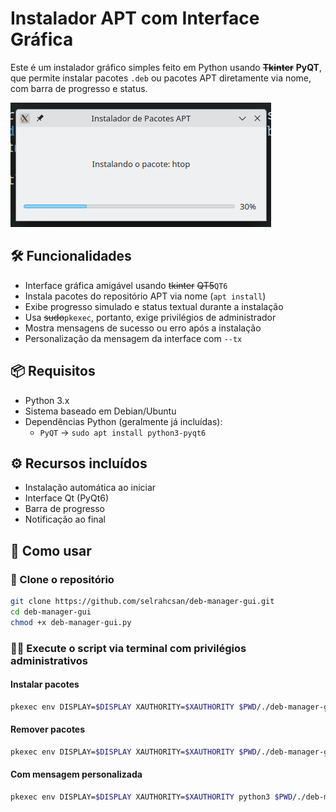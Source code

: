 # Instalador APT com Interface Gráfica

Este é um instalador gráfico simples feito em Python usando ~~**Tkinter**~~ **PyQT**, que permite instalar pacotes `.deb` ou pacotes APT diretamente via nome, com barra de progresso e status.

![screenshot](imgs/02.png) <!-- você pode colocar um link para um print da interface aqui -->

## 🛠️ Funcionalidades

- Interface gráfica amigável usando ~~tkinter~~ ~~QT5~~`QT6`
- Instala pacotes do repositório APT via nome (`apt install`)
- Exibe progresso simulado e status textual durante a instalação
- Usa ~~sudo~~`pkexec`, portanto, exige privilégios de administrador
- Mostra mensagens de sucesso ou erro após a instalação
- Personalização da mensagem da interface com `--tx`
  
## 📦 Requisitos

- Python 3.x
- Sistema baseado em Debian/Ubuntu
- Dependências Python (geralmente já incluídas):
  - `PyQT` -> `sudo apt install python3-pyqt6`

## ⚙️ Recursos incluídos

- Instalação automática ao iniciar
- Interface Qt (PyQt6)
- Barra de progresso
- Notificação ao final

## 🚀 Como usar

### 🔗 Clone o repositório

```bash
git clone https://github.com/selrahcsan/deb-manager-gui.git
cd deb-manager-gui
chmod +x deb-manager-gui.py
```

### 🏃‍➡️ Execute o script via terminal com privilégios administrativos

#### Instalar pacotes

```bash
pkexec env DISPLAY=$DISPLAY XAUTHORITY=$XAUTHORITY $PWD/./deb-manager-gui --in htop neofetch
```

#### Remover pacotes

```bash
pkexec env DISPLAY=$DISPLAY XAUTHORITY=$XAUTHORITY $PWD/./deb-manager-gui --rm htop
```

#### Com mensagem personalizada

```bash
pkexec env DISPLAY=$DISPLAY XAUTHORITY=$XAUTHORITY python3 $PWD/./deb-manager-gui --in htop --tx "Instalando o utilitário Htop"
```
